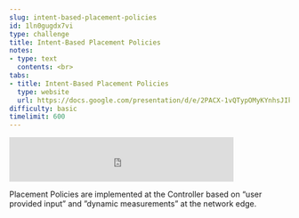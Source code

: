 ```yaml
---
slug: intent-based-placement-policies
id: 1ln0gugdx7vi
type: challenge
title: Intent-Based Placement Policies
notes:
- type: text
  contents: <br>
tabs:
- title: Intent-Based Placement Policies
  type: website
  url: https://docs.google.com/presentation/d/e/2PACX-1vQTypOMyKYnhsJIkY5phovWnX3l6-98g6tqhgSKiFXGouX1jd6fESeis61zhxuJ0Q/embed?start=false&loop=false&delayms=3000
difficulty: basic
timelimit: 600
---
```


<iframe style="position: relative; height: 80px; width: 80%;" src="https://drive.google.com/file/d/1EBtfrXA97QKSAamVvybsuL42vPU2wHKX/preview" title="Mp3 player" frameborder="0" allow="accelerometer; autoplay; clipboard-write; encrypted-media; gyroscope; picture-in-picture" allowfullscreen></iframe>

Placement Policies are implemented at the Controller based on “user provided input” and ”dynamic measurements” at the network edge.
